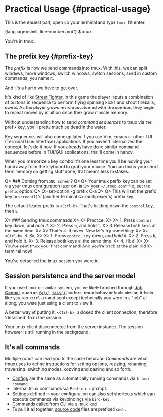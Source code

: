 # Practical Usage {#practical-usage}

This is the easiest part, open up your terminal and type `tmux`, hit enter.

{language=shell, line-numbers=off}
    $ tmux

You're in tmux.

## The prefix key {#prefix-key}

The *prefix* is how we send commands into tmux. With this, we can split windows,
move windows, switch windows, switch sessions, send in custom commands, you name
it.

And it's a hump we have to get over.

It's kind of like [Street Fighter](https://en.wikipedia.org/wiki/Street_Fighter).
In this game the player inputs a combination of buttons in sequence to
perform flying spinning kicks and shoot fireballs; sweet. As the player grows
more accustomed with the combos, they begin to repeat moves by intuition
since they grow muscle memory.

Without understanding how to send *command sequences* to tmux via the prefix
key, you'll pretty much be dead in the water.

Key sequences will also come up later if you use Vim, Emacs or other TUI
(Terminal User Interface) applications. If you haven't internalized the
concept, let's do it now. If you already have done similar command sequences
before in TUI/GUI applications, that'll come in handy.

When you memorize a key combo it's one less time you'll be moving your hand
away from the keyboard to grab your mouse. You can focus your short term memory
on getting stuff done, that means less mistakes.

Q> ### Coming from ``GNU Screen``?
Q>
Q> Your tmux prefix key can be set via your tmux configuration later on!  In
Q> your `~/.tmux.conf` file, set the `prefix` option:
Q>
Q>      set-option -g prefix C-a
Q>
Q> This will set the prefix key to `screen(1)`'s (another terminal
Q> multiplexer's) prefix key.

The default leader prefix is `<Ctrl-b>`. That's holding down the
`control` key, then `b`.

X> ### Sending tmux commands
X>
X> Practice:
X>
X> 1. Press `control` key down, and *hold it*.
X> 2. Press `b`, and hold it.
X> 3. Release both keys at the same time.
X>
X> That's all it takes. Now let's try something:
X>
X> `<Ctrl-b> d`. So,
X>
X> 1. Press `control` key down, and *hold it*.
X> 2. Press `b`, and hold it.
X> 3. Release both keys at the same time.
X> 4. Hit `d`!
X>
X> You've sent tmux your first command! And you're back at the plain old
X> terminal now!

You've detached the tmux session you were in.

## Session persistence and the server model

If you use Linux or similar system, you've likely brushed through [Job Control](https://en.wikipedia.org/wiki/Job_control_(Unix)),
such as [`fg(1)`](http://pubs.opengroup.org/onlinepubs/9699919799/utilities/fg.html), [`jobs(1)`](http://pubs.opengroup.org/onlinepubs/9699919799/utilities/jobs.html)
before. tmux behavior feels similar, it feels like you ran `<ctrl-z>` and sent
except technically you were in a "job" all along, you were just using a client
to view it.

A better way of putting it: `<Ctrl-b> d` closed the client connection, therefore
'detached' from the session.

Your tmux client disconnected from the server instance. The session however is
still running in the background.

## It's all commands

Multiple roads can lead you to the same behavior. *Commands* are what tmux uses
to define instructions for setting options, resizing, renaming, traversing,
switching modes, copying and pasting and so forth.

- [Configs](#config) are the same as automatically running commands via
`$ tmux command`.
- Internal tmux commands via `Prefix` + `:` prompt.
- Settings defined in your configuration can also set shortcuts
   which can execute commands via keybindings via `bind-key`.
- Commands called from CLI via `$ tmux cmd`
- To pull it all together, [source code](#technical-stuff) files are prefixed
  `cmd-`.
